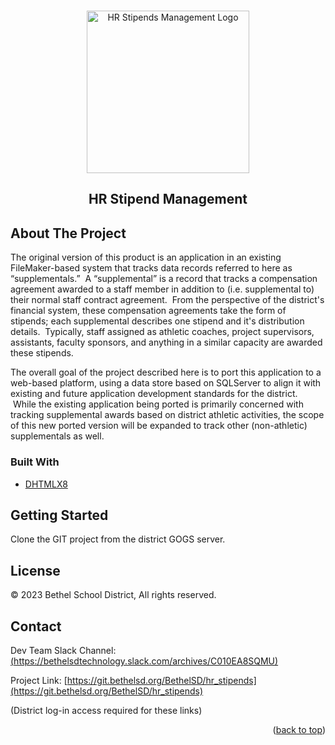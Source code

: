 <a name="readme-top"></a>

<!-- PROJECT LOGO -->
<br />
<div align="center">
  <a href="http://WebHRMS-dev1/dev/preloader/dev_stipends.php">
    <img src="http://webhrms1-dev/hr_stipends/__merge/includes/images/athletics.svg" alt="HR Stipends Management Logo" width="260" height="260">
  </a>
  <h2 align="center">HR Stipend Management</h2>
</div>

<!-- ABOUT THE PROJECT -->
## About The Project

The original version of this product is an application in an existing FileMaker-based system that tracks data records referred to here as “supplementals.” &nbsp;A “supplemental” is a record that tracks a compensation agreement awarded to a staff member in addition to (i.e. supplemental to) their normal staff contract agreement. &nbsp;From the perspective of the district's financial system, these compensation agreements take the form of stipends; each supplemental describes one stipend and it's distribution details. &nbsp;Typically, staff assigned as athletic coaches, project supervisors, assistants, faculty sponsors, and anything in a similar capacity are awarded these stipends.

The overall goal of the project described here is to port this application to a web-based platform, using a data store based on SQLServer to align it with existing and future application development standards for the district. &nbsp;While the existing application being ported is primarily concerned with tracking supplemental awards based on district athletic activities, the scope of this new ported version will be expanded to track other (non-athletic) supplementals as well.

### Built With

* <a href="https://docs.dhtmlx.com/suite/">DHTMLX8</a>

<!-- GETTING STARTED -->
## Getting Started

Clone the GIT project from the district GOGS server.

<!-- LICENSE -->
## License

© 2023 Bethel School District, All rights reserved.

<!-- CONTACT -->
## Contact

Dev Team Slack Channel: [(https://bethelsdtechnology.slack.com/archives/C010EA8SQMU)](https://bethelsdtechnology.slack.com/archives/C010EA8SQMU)

Project Link: [https://git.bethelsd.org/BethelSD/hr_stipends](https://git.bethelsd.org/BethelSD/hr_stipends)

(District log-in access required for these links)

<p align="right">(<a href="#readme-top">back to top</a>)</p>
